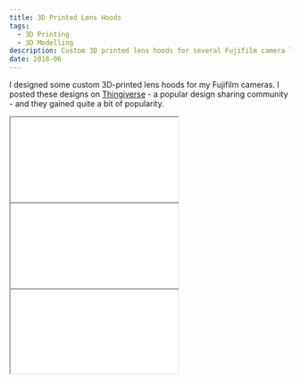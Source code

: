```yaml
---
title: 3D Printed Lens Hoods
tags: 
  - 3D Printing
  - 3D Modelling
description: Custom 3D printed lens hoods for several Fujifilm camera lenses
date: 2018-06
---
```


I designed some custom 3D-printed lens hoods for my Fujifilm cameras. I posted these designs on [Thingiverse](https://www.thingiverse.com/thing:2844334) - a popular design sharing community - and they gained quite a bit of popularity.

<div class="iframe-container model">
<iframe src="/3D_models/lens_hood_18_1.4.gltf"></iframe>
</div>

<div class="iframe-container model">
<iframe src="/3D_models/lens_hood_23_2.gltf"></iframe>
</div>

<div class="iframe-container model">
<iframe src="/3D_models/lens_hood_56_1.2.gltf"></iframe>
</div>
